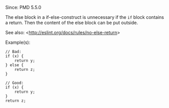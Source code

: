 Since: PMD 5.5.0

The else block in a if-else-construct is unnecessary if the `if` block contains a return.
Then the content of the else block can be put outside.

See also: &lt;http://eslint.org/docs/rules/no-else-return&gt;

Example(s):
```
// Bad:
if (x) {
    return y;
} else {
    return z;
}

// Good:
if (x) {
    return y;
}
return z;
```
